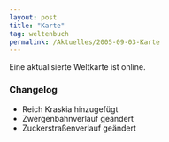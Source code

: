 ```yaml
---
layout: post
title: "Karte"
tag: weltenbuch
permalink: /Aktuelles/2005-09-03-Karte
---
```


Eine aktualisierte Weltkarte ist online.

### Changelog

- Reich Kraskia hinzugefügt
- Zwergenbahnverlauf geändert
- Zuckerstraßenverlauf geändert


